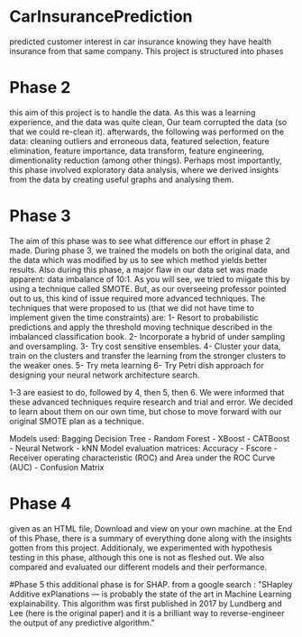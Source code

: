 # CarInsurancePrediction
predicted customer interest in car insurance knowing they have health insurance from that same company. 
This project is structured into phases
# Phase 2
this aim of this project is to handle the data. As this was a learning experience, and the data was quite clean, Our team corrupted the data (so that we could re-clean it). afterwards, the following was performed on the data: cleaning outliers and erroneous data, featured selection, feature elimination, feature importance, data transform, feature engineering, dimentionality reduction (among other things).
Perhaps most importantly, this phase involved exploratory data analysis, where we derived insights from the data by creating useful graphs and analysing them.

# Phase 3
The aim of this phase was to see what difference our effort in phase 2 made. During phase 3, we trained the models on both the original data, and the data which was modified by us to see which method yields better results. Also during this phase, a major flaw in our data set was made apparent: data imbalance of 10:1. As you will see, we tried to miigate this by using a technique called SMOTE. But, as our overseeing professor pointed out to us, this kind of issue required more advanced techniques. The techniques that were proposed to us (that we did not have time to implement given the time constraints) are: 
1- Resort to probabilistic predictions and apply the threshold moving technique described in the imbalanced classification book.
2- Incorporate a hybrid of under sampling and oversampling. 
3- Try cost sensitive ensembles.
4- Cluster your data, train on the clusters and transfer the learning from the stronger clusters to the weaker ones. 
5- Try meta learning 
6- Try Petri dish approach for designing your neural network architecture search.

1-3 are easiest to do, followed by 4, then 5, then 6.
We were informed that these advanced techniques require research and trial and error. We decided to learn about them on our own time, but chose to move forward with our original SMOTE plan as a technique.

Models used: Bagging Decision Tree - Random Forest - XBoost - CATBoost - Neural Network - kNN
Model evaluation matrices: Accuracy - Fscore - Receiver operating characteristic (ROC) and Area under the ROC Curve (AUC) - Confusion Matrix 

# Phase 4
given as an HTML file, Download and view on your own machine. at the End of this Phase, there is a summary of everything done along with the insights gotten from this project. Additionaly, we experimented with hypothesis testing in this phase, although this one is not as fleshed out. We also compared and evaluated our different models and their performance.

#Phase 5
this additional phase is for SHAP. from a google search : "SHapley Additive exPlanations — is probably the state of the art in Machine Learning explainability. This algorithm was first published in 2017 by Lundberg and Lee (here is the original paper) and it is a brilliant way to reverse-engineer the output of any predictive algorithm."
